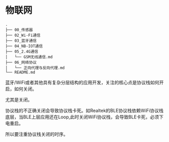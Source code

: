 # 物联网

```shell
.
├── 00_传感器
├── 02_Wi-Fi通信
├── 03_蓝牙通信
├── 04_NB-IOT通信
├── 05_2.4G通信
│   └── GSM无线通信.md
├── 06_网络协议
│   └── 正向代理与反向代理.md
└── README.md
```

蓝牙/WiFi或者其他具有复杂分层结构的应用开发，关注的核心点是协议栈如何开启，如何关闭。

尤其是关闭。

协议栈的不正确关闭会导致协议栈卡死。如Realtek的BLE协议栈依赖WiFi协议栈底层，当BLE上层应用还在Loop,此时关闭WiFi协议栈，会导致BLE卡死，必须下电重启。

所以要注重协议栈关闭的时序。
